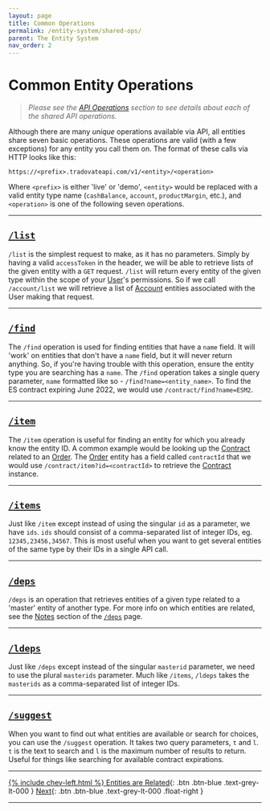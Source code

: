 ```yaml
---
layout: page
title: Common Operations
permalink: /entity-system/shared-ops/
parent: The Entity System
nav_order: 2
---
```


# Common Entity Operations

> *Please see the [API Operations]({{site.baseurl}}/all-ops) section to see details about each of the shared API operations.*

Although there are many *unique* operations available via API, all entities share seven basic operations. These operations are valid (with a few exceptions) for any entity you call them on. The format of these calls via HTTP looks like this:

```
https://<prefix>.tradovateapi.com/v1/<entity>/<operation>
```
Where `<prefix>` is either 'live' or 'demo', `<entity>` would be replaced with a valid entity type name (`cashBalance`, `account`, `productMargin`, etc.), and `<operation>` is one of the following seven operations.

---

## [`/list`]({{site.baseurl}}/all-ops/shared/list)
`/list` is the simplest request to make, as it has no parameters. Simply by having a valid `accessToken` in the header, we will be able to retrieve lists of the given entity with a `GET` request. `/list` will return every entity of the given type within the scope of your [User]({{site.baseurl}}/entity-system/entity-index/User)'s permissions. So if we call `/account/list` we will retrieve a list of [Account]({{site.baseurl}}/entity-system/entity-index/Account) entities associated with the User making that request.

---

## [`/find`]({{site.baseurl}}/all-ops/shared/find)
The `/find` operation is used for finding entities that have a `name` field. It will 'work' on entities that don't have a `name` field, but it will never return anything. So, if you're having trouble with this operation, ensure the entity type you are searching has a `name`. The `/find` operation takes a single query parameter, `name` formatted like so - `/find?name=<entity_name>`. To find the ES contract expiring June 2022, we would use `/contract/find?name=ESM2`.

---

## [`/item`]({{site.baseurl}}/all-ops/shared/item)
The `/item` operation is useful for finding an entity for which you already know the entity ID. A common example would be looking up the [Contract]({{site.baseurl}}/entity-system/entity-index/Contract) related to an [Order]({{site.baseurl}}/entity-system/entity-index/Order). The [Order]({{site.baseurl}}/entity-system/entity-index/Order) entity has a field called `contractId` that we would use `/contract/item?id=<contractId>` to retrieve the [Contract]({{site.baseurl}}/entity-system/entity-index/Contract) instance.

---

## [`/items`]({{site.baseurl}}/all-ops/shared/items)
Just like `/item` except instead of using the singular `id` as a parameter, we have `ids`. `ids` should consist of a comma-separated list of integer IDs, eg. `12345,23456,34567`. This is most useful when you want to get several entities of the same type by their IDs in a single API call.

---

## [`/deps`]({{site.baseurl}}/all-ops/shared/deps)
`/deps` is an operation that retrieves entities of a given type related to a 'master' entity of another type. For more info on which entities are related, see the [Notes]({{site.baseurl}}/all-ops/shared/deps#notes) section of the [`/deps`]({{site.baseurl}}/all-ops/shared/deps) page.

---

## [`/ldeps`]({{site.baseurl}}/all-ops/shared/ldeps)
Just like `/deps` except instead of the singular `masterid` parameter, we need to use the plural `masterids` parameter. Much like `/items`, `/ldeps` takes the `masterids` as a comma-separated list of integer IDs.

---

## [`/suggest`]({{site.baseurl}}/all-ops/shared/suggest)
When you want to find out what entities are available or search for choices, you can use the `/suggest` operation. It takes two query parameters, `t` and `l`. `t` is the text to search and `l` is the maximum number of results to return. Useful for things like searching for available contract expirations.

---
[{% include chev-left.html %} Entities are Related]({{site.baseurl}}/entity-system/entities-are-related){: .btn .btn-blue .text-grey-lt-000 }
[Next]({{site.baseurl}}/nextLink){: .btn .btn-blue .text-grey-lt-000 .float-right }

---
